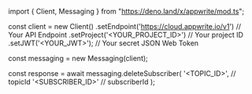 import { Client, Messaging } from "https://deno.land/x/appwrite/mod.ts";

const client = new Client()
    .setEndpoint('https://cloud.appwrite.io/v1') // Your API Endpoint
    .setProject('<YOUR_PROJECT_ID>') // Your project ID
    .setJWT('<YOUR_JWT>'); // Your secret JSON Web Token

const messaging = new Messaging(client);

const response = await messaging.deleteSubscriber(
    '<TOPIC_ID>', // topicId
    '<SUBSCRIBER_ID>' // subscriberId
);
